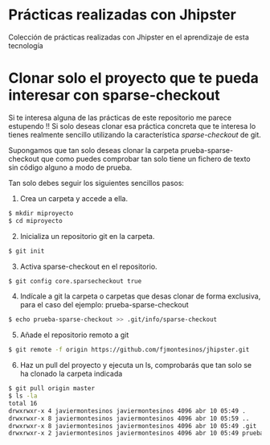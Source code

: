 # Prácticas realizadas con Jhipster

Colección de prácticas realizadas con Jhipster en el aprendizaje de esta tecnología

# Clonar solo el proyecto que te pueda interesar con sparse-checkout

Si te interesa alguna de las prácticas de este repositorio me parece estupendo !! Si solo deseas clonar esa práctica concreta que te interesa lo tienes realmente sencillo utilizando la característica *sparse-checkout* de git.

Supongamos que tan solo deseas clonar la carpeta prueba-sparse-checkout que como puedes comprobar tan solo tiene un fichero de texto sin código alguno a modo de prueba.

Tan solo debes seguir los siguientes sencillos pasos:

1. Crea un carpeta y accede a ella.

```bash
$ mkdir miproyecto
$ cd miproyecto
```

2. Inicializa un repositorio git en la carpeta.

```bash
$ git init
```

3. Activa sparse-checkout en el repositorio.

```bash
$ git config core.sparsecheckout true
```

4. Indícale a git la carpeta o carpetas que desas clonar de forma exclusiva, para el caso del ejemplo: prueba-sparse-checkout

```bash
$ echo prueba-sparse-checkout >> .git/info/sparse-checkout
```

5. Añade el repositorio remoto a git

```bash
$ git remote -f origin https://github.com/fjmontesinos/jhipster.git
```

6. Haz un pull del proyecto y ejecuta un ls, comprobarás que tan solo se ha clonado la carpeta indicada
```bash
$ git pull origin master
$ ls -la
total 16
drwxrwxr-x 4 javiermontesinos javiermontesinos 4096 abr 10 05:49 .
drwxrwxr-x 8 javiermontesinos javiermontesinos 4096 abr 10 05:59 ..
drwxrwxr-x 8 javiermontesinos javiermontesinos 4096 abr 10 05:49 .git
drwxrwxr-x 2 javiermontesinos javiermontesinos 4096 abr 10 05:49 prueba-sparce-checkout
```


